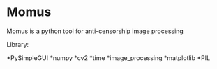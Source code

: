# Momus
Momus is a python tool for anti-censorship image processing

Library:

*PySimpleGUI
*numpy
*cv2
*time
*image_processing
*matplotlib
*PIL
